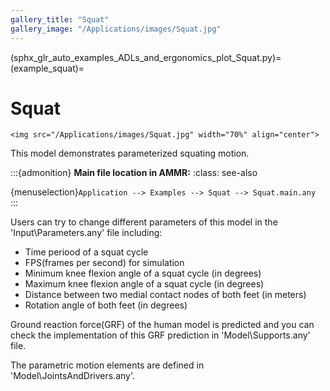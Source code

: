 ```yaml
---
gallery_title: "Squat"
gallery_image: "/Applications/images/Squat.jpg"
---
```


(sphx_glr_auto_examples_ADLs_and_ergonomics_plot_Squat.py)=
(example_squat)=
# Squat

````{sidebar}
<img src="/Applications/images/Squat.jpg" width="70%" align="center">

````

This model demonstrates parameterized squating motion.

:::{admonition} **Main file location in AMMR:**
:class: see-also

  {menuselection}`Application --> Examples --> Squat --> Squat.main.any`
:::



Users can try to change different parameters of this model in the 'Input\Parameters.any' file including:

* Time periood of a squat cycle
* FPS(frames per second) for simulation
* Minimum knee flexion angle of a squat cycle (in degrees)
* Maximum knee flexion angle of a squat cycle (in degrees)
* Distance between two medial contact nodes of both feet (in meters)
* Rotation angle of both feet (in degrees)

Ground reaction force(GRF) of the human model is predicted and you can check the implementation of this GRF prediction in 'Model\Supports.any' file.

The parametric motion elements are defined in 'Model\JointsAndDrivers.any'.

